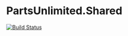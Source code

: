 # PartsUnlimited.Shared

[![Build Status](https://dev.azure.com/cruizr/PartsUnlimited/_apis/build/status/karlosarr.PartsUnlimited.Shared?branchName=master)](https://dev.azure.com/cruizr/PartsUnlimited/_build/latest?definitionId=18&branchName=master)